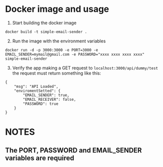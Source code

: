 

# Docker image and usage

1. Start building the docker image

``` docker build -t simple-email-sender . ```

2. Run the image with the environment variables 

``` docker run -d -p 3000:3000 -e PORT=3000 -e EMAIL_SENDER=mymail@gmail.com -e PASSWORD="xxxx xxxx xxxx xxxx" simple-email-sender ```

3. Verify the app making a GET request to ```localhost:3000/api/dummy/test``` the request must return something like this:

```
{
    "msg": "API Loaded",
    "enviromentSetted": {
        "EMAIL_SENDER": true,
        "EMAIL_RECEIVER": false,
        "PASSWORD": true
    }
} 

```

# NOTES

## The PORT, PASSWORD and EMAIL_SENDER variables are required